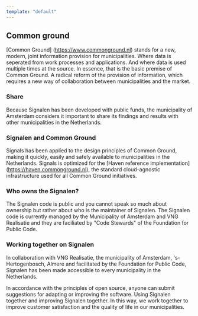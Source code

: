 ```yaml
---
template: "default"
---
```


## Common ground

[Common Ground] (https://www.commonground.nl) stands for a new, modern, joint information provision for municipalities. Where data is seperated from work processes and applications. And where data is used multiple times at the source. In essence, that is the basic premise of Common Ground. A radical reform of the provision of information, which requires a new way of collaboration between municipalities and the market.

### Share

Because Signalen has been developed with public funds, the municipality of Amsterdam considers it important to share its findings and results with other municipalities in the Netherlands.

### Signalen and Common Ground

Signals has been applied to the design principles of Common Ground, making it quickly, easily and safely available to municipalities in the Netherlands. Signals is optimized for the [Haven reference implementation] (https://haven.commonground.nl), the standard cloud-agnostic infrastructure used for all Common Ground initiatives.

### Who owns the Signalen?

The Signalen code is public and you cannot speak so much about ownership but rather about who is the maintainer of Signalen. The Signalen code is currently managed by the Municipality of Amsterdam and VNG Realisatie and they are faciliated by "Code Stewards" of the Foundation for Public Code.

### Working together on Signalen

In collaboration with VNG Realisatie, the municipality of Amsterdam, 's-Hertogenbosch, Almere and facilitated by the Foundation for Public Code, Signalen has been made accessible to every municipality in the Netherlands.

In accordance with the principles of open source, anyone can submit suggestions for adapting or improving the software. Using Signalen together and improving Signalen together. In this way, we work together to improve customer satisfaction and the quality of life in our municipalities.
